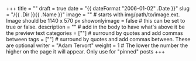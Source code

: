 +++
title = ""
draft = true
date = "{{ dateFormat "2006-01-02" .Date }}"
slug = "/{{ .Dir }}{{ .Name }}"
image = "" # starts with img/path/to/image.ext. Image should be 1140 x 570 px
showonlyimage = false # this can be set to true or false. 
description = "" # add <!--more--> in the body to have what's above it be the preview text
categories = [""] # surround by quotes and add commas between 
tags = [""] # surround by quotes and add commas between. These are optional
writer = "Adam Tervort"
weight = 1 # The lower the number the higher on the page it will appear. Only use for "pinned" posts
+++